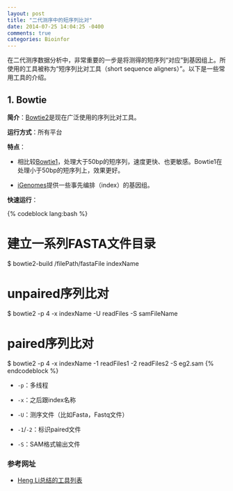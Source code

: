 ```yaml
---
layout: post
title: "二代测序中的短序列比对"
date: 2014-07-25 14:04:25 -0400
comments: true
categories: Bioinfor
---
```


在二代测序数据分析中，非常重要的一步是将测得的短序列“对应”到基因组上。所使用的工具被称为“短序列比对工具（short sequence aligners）”。以下是一些常用工具的介绍。

## 1. Bowtie ##

**简介**：[Bowtie2](http://bowtie-bio.sourceforge.net/)是现在广泛使用的序列比对工具。

**运行方式**：所有平台

**特点**：

* 相比较[Bowtie1](http://bowtie-bio.sourceforge.net/index.shtml)，处理大于50bp的短序列，速度更快、也更敏感。Bowtie1在处理小于50bp的短序列上，效果更好。

* [iGenomes](http://support.illumina.com/sequencing/sequencing_software/igenome.ilmn)提供一些事先编排（index）的基因组。
<!--more-->

**快速运行**：

{% codeblock lang:bash %}
# 建立一系列FASTA文件目录
$ bowtie2-build /filePath/fastaFile indexName

# unpaired序列比对
$ bowtie2 -p 4 -x indexName -U readFiles -S samFileName

# paired序列比对
$ bowtie2 -p 4 -x indexName  -1 readFiles1 -2 readFiles2 -S eg2.sam
{% endcodeblock %}

* `-p`：多线程

* `-x`：之后跟index名称

* `-U`：测序文件（比如Fasta，Fastq文件）

* `-1`/`-2`：标识paired文件

* `-S`：SAM格式输出文件




### 参考网址 ###

* [Heng Li总结的工具列表](http://lh3lh3.users.sourceforge.net/NGSalign.shtml)

